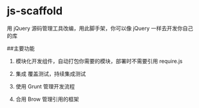 js-scaffold
===========

用 jQuery 源码管理工具改编，用此脚手架，你可以像 jQuery 一样去开发你自己的库


##主要功能

1. 模块化开发组件，自动打包你需要的模块，部署时不需要引用 require.js

2. 集成 覆盖测试，持续集成测试

3. 使用 Grunt 管理开发流程

4. 合用 Brow 管理引用的框架

